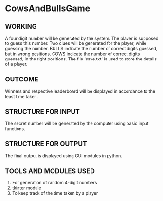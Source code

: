 # CowsAndBullsGame

## WORKING
A four digit number will be generated by the system. The player is supposed to guess this number. Two clues will be generated for the player, while guessing the number.
BULLS indicate the number of correct digits guessed, but in wrong positions.
COWS indicate the number of correct digits guessed, in the right positions.
The file 'save.txt' is used to store the details of a player.

## OUTCOME
Winners and respective leaderboard will be displayed in accordance to the least time taken.

## STRUCTURE FOR INPUT
The secret number will be generated by the computer using basic input functions.

## STRUCTURE FOR OUTPUT
The final output is displayed using GUI modules in python.

## TOOLS AND MODULES USED
1. For generation of random 4-digit numbers
2. tkinter module
3. To keep track of the time taken by a player